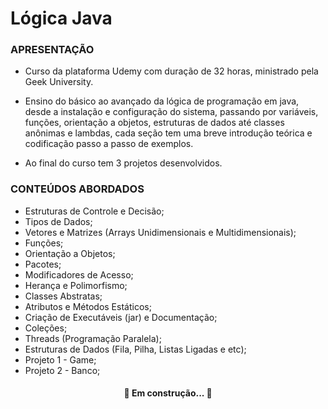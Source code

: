 # Lógica Java


### APRESENTAÇÃO

- Curso da plataforma Udemy com duração de 32 horas, ministrado pela Geek University.</br>

- Ensino do básico ao avançado da lógica de programação em java, desde a instalação e configuração do sistema, passando por variáveis, 
funções, orientação a objetos, estruturas de dados até classes anônimas  e lambdas, cada seção tem uma breve introdução teórica e 
codificação passo a passo  de exemplos.

- Ao final do curso tem 3 projetos desenvolvidos.
### CONTEÚDOS ABORDADOS

- Estruturas de Controle e Decisão;
- Tipos de Dados;
- Vetores e Matrizes (Arrays Unidimensionais e Multidimensionais);
- Funções;
- Orientação a Objetos;
- Pacotes;
- Modificadores de Acesso;
- Herança e Polimorfismo;
- Classes Abstratas;
- Atributos e Métodos Estáticos;
- Criação de Executáveis (jar) e Documentação;
- Coleções;
- Threads (Programação Paralela);
-  Estruturas de Dados (Fila, Pilha, Listas Ligadas e etc);
- Projeto 1 - Game;
- Projeto 2 - Banco;

<h4 align="center"> 
	🚧  Em construção...  🚧
</h4>

